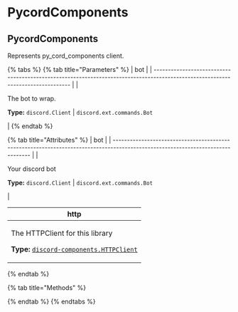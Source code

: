 # PycordComponents

## PycordComponents

Represents py\_cord\_components client.

{% tabs %}
{% tab title="Parameters" %}
| bot                                                                                                                             |
| ------------------------------------------------------------------------------------------------------------------------------- |
| <p>The bot to wrap.</p><p></p><p><strong>Type:</strong> <code>discord.Client</code> | <code>discord.ext.commands.Bot</code></p> |
{% endtab %}

{% tab title="Attributes" %}
| bot                                                                                                                             |
| ------------------------------------------------------------------------------------------------------------------------------- |
| <p>Your discord bot</p><p></p><p><strong>Type:</strong> <code>discord.Client</code> | <code>discord.ext.commands.Bot</code></p> |

| http                                                                                                                                                 |
| ---------------------------------------------------------------------------------------------------------------------------------------------------- |
| <p>The HTTPClient for this library</p><p></p><p><strong>Type:</strong> <a href="broken-reference"><code>discord-components.HTTPClient</code></a></p> |
{% endtab %}

{% tab title="Methods" %}

{% endtab %}
{% endtabs %}
